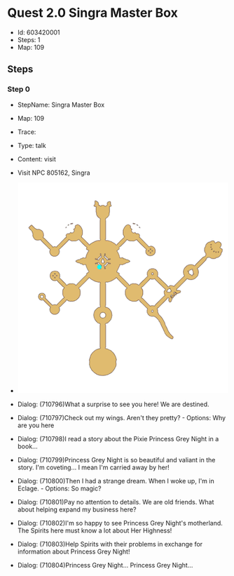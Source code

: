 # Quest 2.0 Singra Master Box

- Id: 603420001
- Steps: 1
- Map: 109

## Steps

### Step 0
- StepName:  Singra Master Box
- Map:  109
- Trace:  
- Type:  talk
- Content:  visit
- Visit NPC 805162, Singra

- ![images/603420001_0.png](images/603420001_0.png)
- Dialog: (710796)What a surprise to see you here! We are destined.
- Dialog: (710797)Check out my wings. Aren't they pretty? - Options: Why are you here
- Dialog: (710798)I read a story about the Pixie Princess Grey Night in a book...
- Dialog: (710799)Princess Grey Night is so beautiful and valiant in the story. I'm coveting... I mean I'm carried away by her!
- Dialog: (710800)Then I had a strange dream. When I woke up, I'm in Eclage. - Options: So magic?
- Dialog: (710801)Pay no attention to details. We are old friends. What about helping expand my business here?
- Dialog: (710802)I'm so happy to see Princess Grey Night's motherland. The Spirits here must know a lot about Her Highness!
- Dialog: (710803)Help Spirits with their problems in exchange for information about Princess Grey Night!
- Dialog: (710804)Princess Grey Night... Princess Grey Night...



